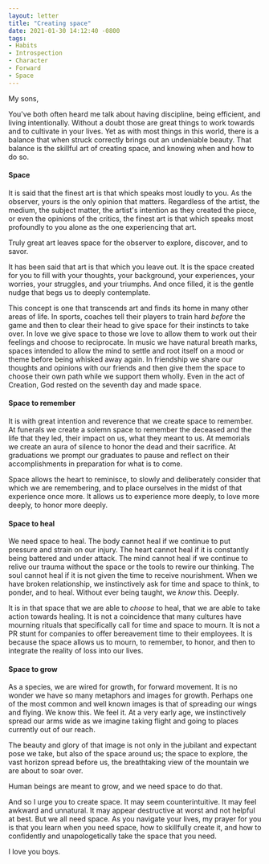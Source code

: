 ```yaml
---
layout: letter
title: "Creating space"
date: 2021-01-30 14:12:40 -0800
tags:
- Habits
- Introspection
- Character
- Forward
- Space
---
```

My sons,

You've both often heard me talk about having discipline, being efficient, and living intentionally. Without a doubt those are great things to work towards and to cultivate in your lives. Yet as with most things in this world, there is a balance that when struck correctly brings out an undeniable beauty. That balance is the skillful art of creating space, and knowing when and how to do so.

#### Space
It is said that the finest art is that which speaks most loudly to you. As the observer, yours is the only opinion that matters. Regardless of the artist, the medium, the subject matter, the artist's intention as they created the piece, or even the opinions of the critics, the finest art is that which speaks most profoundly to you alone as the one experiencing that art.

Truly great art leaves space for the observer to explore, discover, and to savor.

It has been said that art is that which you leave out. It is the space created for you to fill with your thoughts, your background, your experiences, your worries, your struggles, and your triumphs. And once filled, it is the gentle nudge that begs us to deeply contemplate.

This concept is one that transcends art and finds its home in many other areas of life. In sports, coaches tell their players to train hard *before* the game and then to clear their head to give space for their instincts to take over. In love we give space to those we love to allow them to work out their feelings and choose to reciprocate. In music we have natural breath marks, spaces intended to allow the mind to settle and root itself on a mood or theme before being whisked away again. In friendship we share our thoughts and opinions with our friends and then give them the space to choose their own path while we support them wholly. Even in the act of Creation, God rested on the seventh day and made space.

#### Space to remember
It is with great intention and reverence that we create space to remember. At funerals we create a solemn space to remember the deceased and the life that they led, their impact on us, what they meant to us. At memorials we create an aura of silence to honor the dead and their sacrifice. At graduations we prompt our graduates to pause and reflect on their accomplishments in preparation for what is to come.

Space allows the heart to reminisce, to slowly and deliberately consider that which we are remembering, and to place ourselves in the midst of that experience once more. It allows us to experience more deeply, to love more deeply, to honor more deeply.

#### Space to heal
We need space to heal. The body cannot heal if we continue to put pressure and strain on our injury. The heart cannot heal if it is constantly being battered and under attack. The mind cannot heal if we continue to relive our trauma without the space or the tools to rewire our thinking. The soul cannot heal if it is not given the time to receive nourishment. When we have broken relationship, we instinctively ask for time and space to think, to ponder, and to heal. Without ever being taught, we *know* this. Deeply.

It is in that space that we are able to *choose* to heal, that we are able to take action towards healing. It is not a coincidence that many cultures have mourning rituals that specifically call for time and space to mourn. It is not a PR stunt for companies to offer bereavement time to their employees. It is because the space allows us to mourn, to remember, to honor, and then to integrate the reality of loss into our lives.

#### Space to grow
As a species, we are wired for growth, for forward movement. It is no wonder we have so many metaphors and images for growth. Perhaps one of the most common and well known images is that of spreading our wings and flying. We know this. We feel it. At a very early age, we instinctively spread our arms wide as we imagine taking flight and going to places currently out of our reach.

The beauty and glory of that image is not only in the jubilant and expectant pose we take, but also of the space around us; the space to explore, the vast horizon spread before us, the breathtaking view of the mountain we are about to soar over.

Human beings are meant to grow, and we need space to do that.


And so I urge you to create space. It may seem counterintuitive. It may feel awkward and unnatural. It may appear destructive at worst and not helpful at best. But we all need space. As you navigate your lives, my prayer for you is that you learn when you need space, how to skillfully create it, and how to confidently and unapologetically take the space that you need.

I love you boys.
